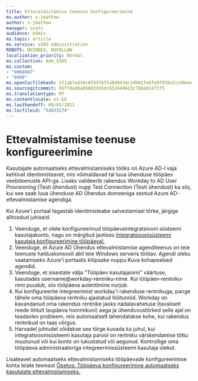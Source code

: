 ```yaml
---
title: Ettevalmistamise teenuse konfigureerimine
ms.author: v-jmathew
author: v-jmathew
manager: scotv
audience: Admin
ms.topic: article
ms.service: o365-administration
ROBOTS: NOINDEX, NOFOLLOW
localization_priority: Normal
ms.collection: Adm_O365
ms.custom:
- "9004687"
- "8468"
ms.openlocfilehash: 271ab7ad34c0f85f6f5a9d8d3dc2d901fe6fe8f978a2cc98eed986f594036f17
ms.sourcegitcommit: b5f7da89a650d2915dc652449623c78be6247175
ms.translationtype: MT
ms.contentlocale: et-EE
ms.lasthandoff: 08/05/2021
ms.locfileid: "54033274"
---
```

# <a name="configuring-the-provision-service"></a>Ettevalmistamise teenuse konfigureerimine

Kasutajate automaatseks ettevalmistamiseks tööks on Azure AD-l vaja kehtivat identimisteavet, mis võimaldavad tal luua ühenduse tööpäev veebiteenuste API-ga. Lisaks valideerib rakendus Workday to AD User Provisioning (Testi ühendust) nupp Test Connection (Testi ühendust) ka siis, kui see saab luua ühenduse AD Ühendus domeeniga seotud Azure AD-ettevalmistamise agendiga.

Kui Azure'i portaal tagastab identimisteabe salvestamisel tõrke, järgige alltoodud juhiseid.

1. Veenduge, et olete konfigureerinud tööpäevaintegratsiooni süsteemi kasutajakonto, nagu on märgitud jaotises [Integratsioonisüsteemi kasutaja konfigureerimine tööpäeval.](https://docs.microsoft.com/azure/active-directory/saas-apps/workday-inbound-tutorial)
2. Veenduge, et Azure AD Ühendus ettevalmistamise agenditeenus on teie teenuste halduskonsooli abil teie Windows serveris töötav. Agendi oleku vaatamiseks Azure'i portaalis klõpsake nuppu Kuva kohapealsed agendid.
3. Veenduge, et sisestate välja "Tööpäev kasutajanimi" väärtuse, kasutades username@workday-rentniku-nime. Kui tööpäev-rentniku-nimi puudub, siis tööpäeva autentimine nurjub.
4. Kui konfigureerite integreerimist workday'i rakenduse rentnikuga, pange tähele oma tööpäeva rentniku ajastatud töötunnid. Workday on kavandanud oma rakendus rentnike jaoks nädalavahetuse (tavaliselt reede õhtult laupäeva hommikuni) aega ja ühenduvustõrked selle ajal on teadaolev probleem, mis automaatselt lahendatakse kohe, kui rakendus rentnikud on taas võrgus.
5. Harvadel juhtudel võidakse see tõrge kuvada ka juhul, kui integratsioonisüsteemi kasutaja parool on rentniku värskendamise tõttu muutunud või kui konto on lukustatud või aegunud. Kontrollige oma tööpäeva administraatoriga integreerimissüsteemi kasutaja olekut.

Lisateavet automaatseks ettevalmistamiseks tööpäevade konfigureerimise kohta leiate teemast [Õpetus: Tööpäeva konfigureerimine automaatseks kasutajate ettevalmistamiseks.](https://docs.microsoft.com/azure/active-directory/saas-apps/workday-inbound-tutorial)
